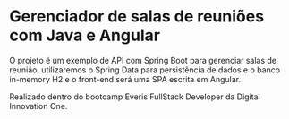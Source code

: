 # Gerenciador de salas de reuniões com Java e Angular

O projeto é um exemplo de API com Spring Boot para gerenciar salas de reunião, utilizaremos o Spring Data para persistência de dados e o banco in-memory H2 e 
o front-end será uma SPA escrita em Angular.

Realizado dentro do bootcamp Everis FullStack Developer da Digital Innovation One.